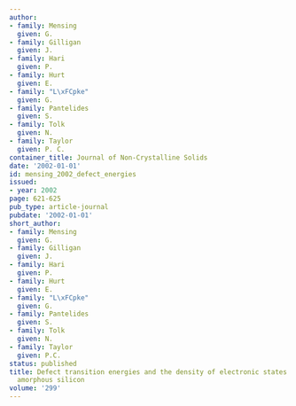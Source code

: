 ```yaml
---
author:
- family: Mensing
  given: G.
- family: Gilligan
  given: J.
- family: Hari
  given: P.
- family: Hurt
  given: E.
- family: "L\xFCpke"
  given: G.
- family: Pantelides
  given: S.
- family: Tolk
  given: N.
- family: Taylor
  given: P. C.
container_title: Journal of Non-Crystalline Solids
date: '2002-01-01'
id: mensing_2002_defect_energies
issued:
- year: 2002
page: 621-625
pub_type: article-journal
pubdate: '2002-01-01'
short_author:
- family: Mensing
  given: G.
- family: Gilligan
  given: J.
- family: Hari
  given: P.
- family: Hurt
  given: E.
- family: "L\xFCpke"
  given: G.
- family: Pantelides
  given: S.
- family: Tolk
  given: N.
- family: Taylor
  given: P.C.
status: published
title: Defect transition energies and the density of electronic states in hydrogenated
  amorphous silicon
volume: '299'
---
```

